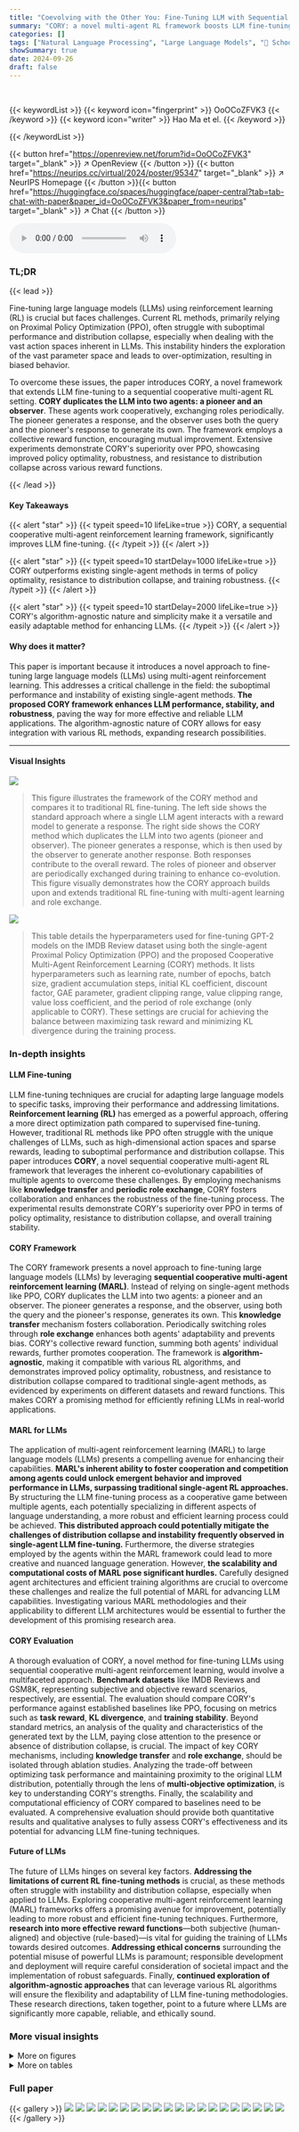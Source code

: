 ```yaml
---
title: "Coevolving with the Other You: Fine-Tuning LLM with Sequential Cooperative Multi-Agent Reinforcement Learning"
summary: "CORY: a novel multi-agent RL framework boosts LLM fine-tuning!"
categories: []
tags: ["Natural Language Processing", "Large Language Models", "🏢 School of Artificial Intelligence, University of Chinese Academy of Sciences",]
showSummary: true
date: 2024-09-26
draft: false
---
```


<br>

{{< keywordList >}}
{{< keyword icon="fingerprint" >}} OoOCoZFVK3 {{< /keyword >}}
{{< keyword icon="writer" >}} Hao Ma et el. {{< /keyword >}}
 
{{< /keywordList >}}

{{< button href="https://openreview.net/forum?id=OoOCoZFVK3" target="_blank" >}}
↗ OpenReview
{{< /button >}}
{{< button href="https://neurips.cc/virtual/2024/poster/95347" target="_blank" >}}
↗ NeurIPS Homepage
{{< /button >}}{{< button href="https://huggingface.co/spaces/huggingface/paper-central?tab=tab-chat-with-paper&paper_id=OoOCoZFVK3&paper_from=neurips" target="_blank" >}}
↗ Chat
{{< /button >}}



<audio controls>
    <source src="https://ai-paper-reviewer.com/OoOCoZFVK3/podcast.wav" type="audio/wav">
    Your browser does not support the audio element.
</audio>


### TL;DR


{{< lead >}}

Fine-tuning large language models (LLMs) using reinforcement learning (RL) is crucial but faces challenges. Current RL methods, primarily relying on Proximal Policy Optimization (PPO), often struggle with suboptimal performance and distribution collapse, especially when dealing with the vast action spaces inherent in LLMs.  This instability hinders the exploration of the vast parameter space and leads to over-optimization, resulting in biased behavior. 

To overcome these issues, the paper introduces CORY, a novel framework that extends LLM fine-tuning to a sequential cooperative multi-agent RL setting. **CORY duplicates the LLM into two agents: a pioneer and an observer**. These agents work cooperatively, exchanging roles periodically. The pioneer generates a response, and the observer uses both the query and the pioneer's response to generate its own.  The framework employs a collective reward function, encouraging mutual improvement. Extensive experiments demonstrate CORY's superiority over PPO, showcasing improved policy optimality, robustness, and resistance to distribution collapse across various reward functions.

{{< /lead >}}


#### Key Takeaways

{{< alert "star" >}}
{{< typeit speed=10 lifeLike=true >}} CORY, a sequential cooperative multi-agent reinforcement learning framework, significantly improves LLM fine-tuning. {{< /typeit >}}
{{< /alert >}}

{{< alert "star" >}}
{{< typeit speed=10 startDelay=1000 lifeLike=true >}} CORY outperforms existing single-agent methods in terms of policy optimality, resistance to distribution collapse, and training robustness. {{< /typeit >}}
{{< /alert >}}

{{< alert "star" >}}
{{< typeit speed=10 startDelay=2000 lifeLike=true >}} CORY's algorithm-agnostic nature and simplicity make it a versatile and easily adaptable method for enhancing LLMs. {{< /typeit >}}
{{< /alert >}}

#### Why does it matter?
This paper is important because it introduces a novel approach to fine-tuning large language models (LLMs) using multi-agent reinforcement learning.  This addresses a critical challenge in the field: the suboptimal performance and instability of existing single-agent methods.  **The proposed CORY framework enhances LLM performance, stability, and robustness**, paving the way for more effective and reliable LLM applications.  The algorithm-agnostic nature of CORY allows for easy integration with various RL methods, expanding research possibilities.

------
#### Visual Insights



![](https://ai-paper-reviewer.com/OoOCoZFVK3/figures_3_1.jpg)

> This figure illustrates the framework of the CORY method and compares it to traditional RL fine-tuning.  The left side shows the standard approach where a single LLM agent interacts with a reward model to generate a response.  The right side shows the CORY method which duplicates the LLM into two agents (pioneer and observer). The pioneer generates a response, which is then used by the observer to generate another response. Both responses contribute to the overall reward.  The roles of pioneer and observer are periodically exchanged during training to enhance co-evolution. This figure visually demonstrates how the CORY approach builds upon and extends traditional RL fine-tuning with multi-agent learning and role exchange.





![](https://ai-paper-reviewer.com/OoOCoZFVK3/tables_12_1.jpg)

> This table details the hyperparameters used for fine-tuning GPT-2 models on the IMDB Review dataset using both the single-agent Proximal Policy Optimization (PPO) and the proposed Cooperative Multi-Agent Reinforcement Learning (CORY) methods. It lists hyperparameters such as learning rate, number of epochs, batch size, gradient accumulation steps, initial KL coefficient, discount factor, GAE parameter, gradient clipping range, value clipping range, value loss coefficient, and the period of role exchange (only applicable to CORY). These settings are crucial for achieving the balance between maximizing task reward and minimizing KL divergence during the training process.





### In-depth insights


#### LLM Fine-tuning
LLM fine-tuning techniques are crucial for adapting large language models to specific tasks, improving their performance and addressing limitations.  **Reinforcement learning (RL)** has emerged as a powerful approach, offering a more direct optimization path compared to supervised fine-tuning. However, traditional RL methods like PPO often struggle with the unique challenges of LLMs, such as high-dimensional action spaces and sparse rewards, leading to suboptimal performance and distribution collapse. This paper introduces **CORY**, a novel sequential cooperative multi-agent RL framework that leverages the inherent co-evolutionary capabilities of multiple agents to overcome these challenges.  By employing mechanisms like **knowledge transfer** and **periodic role exchange**, CORY fosters collaboration and enhances the robustness of the fine-tuning process. The experimental results demonstrate CORY's superiority over PPO in terms of policy optimality, resistance to distribution collapse, and overall training stability.

#### CORY Framework
The CORY framework presents a novel approach to fine-tuning large language models (LLMs) by leveraging **sequential cooperative multi-agent reinforcement learning (MARL)**.  Instead of relying on single-agent methods like PPO, CORY duplicates the LLM into two agents: a pioneer and an observer. The pioneer generates a response, and the observer, using both the query and the pioneer's response, generates its own.  This **knowledge transfer** mechanism fosters collaboration.  Periodically switching roles through **role exchange** enhances both agents' adaptability and prevents bias.  CORY's collective reward function, summing both agents' individual rewards, further promotes cooperation. The framework is **algorithm-agnostic**, making it compatible with various RL algorithms, and demonstrates improved policy optimality, robustness, and resistance to distribution collapse compared to traditional single-agent methods, as evidenced by experiments on different datasets and reward functions.  This makes CORY a promising method for efficiently refining LLMs in real-world applications.

#### MARL for LLMs
The application of multi-agent reinforcement learning (MARL) to large language models (LLMs) presents a compelling avenue for enhancing their capabilities.  **MARL's inherent ability to foster cooperation and competition among agents could unlock emergent behavior and improved performance in LLMs, surpassing traditional single-agent RL approaches.**  By structuring the LLM fine-tuning process as a cooperative game between multiple agents, each potentially specializing in different aspects of language understanding, a more robust and efficient learning process could be achieved. **This distributed approach could potentially mitigate the challenges of distribution collapse and instability frequently observed in single-agent LLM fine-tuning.**  Furthermore, the diverse strategies employed by the agents within the MARL framework could lead to more creative and nuanced language generation.  However, **the scalability and computational costs of MARL pose significant hurdles.**  Carefully designed agent architectures and efficient training algorithms are crucial to overcome these challenges and realize the full potential of MARL for advancing LLM capabilities.  Investigating various MARL methodologies and their applicability to different LLM architectures would be essential to further the development of this promising research area.

#### CORY Evaluation
A thorough evaluation of CORY, a novel method for fine-tuning LLMs using sequential cooperative multi-agent reinforcement learning, would involve a multifaceted approach.  **Benchmark datasets** like IMDB Reviews and GSM8K, representing subjective and objective reward scenarios, respectively, are essential.  The evaluation should compare CORY's performance against established baselines like PPO, focusing on metrics such as **task reward**, **KL divergence**, and **training stability**.  Beyond standard metrics, an analysis of the quality and characteristics of the generated text by the LLM, paying close attention to the presence or absence of distribution collapse, is crucial. The impact of key CORY mechanisms, including **knowledge transfer** and **role exchange**, should be isolated through ablation studies. Analyzing the trade-off between optimizing task performance and maintaining proximity to the original LLM distribution, potentially through the lens of **multi-objective optimization**, is key to understanding CORY's strengths.  Finally, the scalability and computational efficiency of CORY compared to baselines need to be evaluated. A comprehensive evaluation should provide both quantitative results and qualitative analyses to fully assess CORY's effectiveness and its potential for advancing LLM fine-tuning techniques.

#### Future of LLMs
The future of LLMs hinges on several key factors.  **Addressing the limitations of current RL fine-tuning methods** is crucial, as these methods often struggle with instability and distribution collapse, especially when applied to LLMs.  Exploring cooperative multi-agent reinforcement learning (MARL) frameworks offers a promising avenue for improvement, potentially leading to more robust and efficient fine-tuning techniques.  Furthermore, **research into more effective reward functions**—both subjective (human-aligned) and objective (rule-based)—is vital for guiding the training of LLMs towards desired outcomes.  **Addressing ethical concerns** surrounding the potential misuse of powerful LLMs is paramount; responsible development and deployment will require careful consideration of societal impact and the implementation of robust safeguards.  Finally, **continued exploration of algorithm-agnostic approaches** that can leverage various RL algorithms will ensure the flexibility and adaptability of LLM fine-tuning methodologies.  These research directions, taken together, point to a future where LLMs are significantly more capable, reliable, and ethically sound.


### More visual insights

<details>
<summary>More on figures
</summary>


![](https://ai-paper-reviewer.com/OoOCoZFVK3/figures_4_1.jpg)

> This figure demonstrates empirically why the proposed method CORY surpasses single-agent RL fine-tuning methods.  It illustrates the concept of a Pareto frontier in multi-objective reinforcement learning, where an ideal policy maximizes task reward while minimizing KL divergence.  The plots show that CORY achieves policies closer to the Pareto frontier than PPO, indicating better performance.


![](https://ai-paper-reviewer.com/OoOCoZFVK3/figures_5_1.jpg)

> This figure shows the training curves for task reward, KL divergence, and combined reward during the fine-tuning of GPT-2 models on the IMDB Review dataset using both single-agent PPO and the proposed CORY method.  The results demonstrate that CORY achieves comparable task reward to PPO while maintaining significantly lower KL divergence, indicating better resistance to distribution collapse and improved policy optimality. The combined reward curves further highlight the superiority of CORY over single-agent PPO in balancing these two objectives.


![](https://ai-paper-reviewer.com/OoOCoZFVK3/figures_6_1.jpg)

> This figure visualizes the training process of three different models (PPO-GPT-2-1, PPO-GPT-2-xl, CORY-LLM1, and CORY-LLM2) on the IMDB Review dataset using subjective rewards.  It shows three subplots: (a) Task reward, (b) KL divergence, and (c) Combined reward. The plots illustrate the performance of the models over 100 training iterations.  The combined reward combines the task reward and the KL divergence to represent a balance between performance and maintaining a distribution close to the pre-trained model. The figure helps in comparing the performance and stability of different models during the training.


![](https://ai-paper-reviewer.com/OoOCoZFVK3/figures_7_1.jpg)

> This figure shows the performance comparison among Llama-2-7b-chat, PPO, and CORY on the GSM8K test dataset, using the Pass@k metric.  The x-axis represents the k value (number of attempts), and the y-axis represents the accuracy. The plot illustrates the relative performance of the three methods across various numbers of attempts, showing how the accuracy changes as the number of tries increases. CORY demonstrates superior performance compared to PPO and Llama-2-7b-chat across all k values.


![](https://ai-paper-reviewer.com/OoOCoZFVK3/figures_7_2.jpg)

> This figure presents the ablation study results, showing the impact of model size, knowledge transfer, and role exchange on the model's performance.  Three subfigures display the task reward, KL divergence, and combined reward across different ablation settings.  The results illustrate the contribution of each mechanism to the overall performance of CORY.  For instance, the results reveal that removing knowledge transfer substantially impacts task reward and increases the KL divergence while removing role exchange leads to higher KL divergence for one agent, revealing the important effect of each individual component.


![](https://ai-paper-reviewer.com/OoOCoZFVK3/figures_19_1.jpg)

> This figure shows the training curves for task reward, KL divergence, and combined reward during the fine-tuning process using PPO and CORY on the IMDB Review dataset.  The results demonstrate that CORY achieves comparable task reward with significantly lower KL divergence, indicating better policy optimality and resistance to distribution collapse compared to PPO. The combined reward curve further highlights CORY's superior performance in balancing task reward and KL divergence.


![](https://ai-paper-reviewer.com/OoOCoZFVK3/figures_19_2.jpg)

> This figure shows three plots visualizing the training process of different models on the IMDB Review dataset under subjective rewards.  The plots display the task reward, KL divergence, and a combined reward (incorporating both task reward and KL divergence) over 100 training iterations.  Four different models are compared:  PPO-GPT-2-1, PPO-GPT-2-xl, CORY-LLM1, and CORY-LLM2. The plots illustrate the performance of the single-agent PPO method against CORY, highlighting CORY's better performance in terms of policy optimality, robustness, and resistance to distribution collapse.


![](https://ai-paper-reviewer.com/OoOCoZFVK3/figures_19_3.jpg)

> This figure demonstrates empirically why the proposed CORY method outperforms single-agent RL fine-tuning.  It visually represents the multi-objective optimization inherent in RL fine-tuning with a KL penalty.  The Pareto frontier (optimal trade-off between task reward and KL divergence) is difficult to achieve perfectly.  The figure shows that CORY's sub-optimal frontier (the achievable policy trade-off) lies closer to the true Pareto frontier than that achieved by single-agent RL, indicating a more optimal policy and better resistance to distribution collapse. The plots (a) and (b) illustrate idealized Pareto and sub-optimal frontiers, while (c) presents the empirical results, showing CORY's consistently better performance across different KL penalty parameters (η).


![](https://ai-paper-reviewer.com/OoOCoZFVK3/figures_20_1.jpg)

> This figure shows an empirical analysis of why the proposed method CORY outperforms single-agent RL fine-tuning methods. It demonstrates that RL fine-tuning with KL penalty inherently involves a multi-objective reinforcement learning problem; the LLM agent tries to maximize the task reward and minimize the KL divergence simultaneously.  Subplots (a) and (b) illustrate the Pareto frontier and the suboptimal frontier, respectively, representing the ideal and achievable trade-offs between task reward and KL divergence. Subplot (c) displays empirical results obtained by fine-tuning Llama-2-7b-chat on the GSM8K dataset using both PPO and CORY, showing that CORY's suboptimal frontier is closer to the true Pareto frontier compared to PPO's.


![](https://ai-paper-reviewer.com/OoOCoZFVK3/figures_20_2.jpg)

> This figure shows the results of experiments comparing cooperative and competitive settings between two LLMs on IMDB and GSM8K datasets. The x-axis represents training iterations, and the y-axis represents task reward and KL divergence.  The curves show that cooperative settings (positive coefficients) lead to better performance (higher task reward and lower KL divergence) than competitive settings (negative coefficients). The figure only shows the results for LLM1 for clarity, but similar trends were observed for LLM2.


![](https://ai-paper-reviewer.com/OoOCoZFVK3/figures_21_1.jpg)

> This figure illustrates the framework of the CORY method, which extends traditional RL fine-tuning of LLMs to a cooperative multi-agent reinforcement learning setting.  It shows how a single LLM is duplicated into two agents (pioneer and observer) that interact and exchange roles periodically during training. The combined reward from both agents replaces the original reward signal. This collaborative approach enhances the effectiveness of fine-tuning.


</details>




<details>
<summary>More on tables
</summary>


![](https://ai-paper-reviewer.com/OoOCoZFVK3/tables_12_2.jpg)
> This table lists the hyperparameters used in the GSM8K experiments for both PPO and CORY.  It shows the values for parameters like learning rate, batch size, gradient accumulation steps, and iterations.  Noteworthy is the addition of the `Period of role exchange (TREx)` parameter, specific to the CORY method, indicating the frequency of role swapping between the two LLM agents during training.  The consistent settings for many parameters across both methods highlights a controlled experimental design, aiming to isolate the impact of the CORY methodology.

![](https://ai-paper-reviewer.com/OoOCoZFVK3/tables_16_1.jpg)
> This table shows three examples of IMDB movie review snippets. For each snippet, the original GPT2-Large generated text, the PPO fine-tuned model generated text, and the CORY fine-tuned model generated text are compared.  The goal is to generate positive sentiment continuations of the given snippets. The table highlights the differences in the generated texts by the different models, illustrating the impact of the fine-tuning methods on the model's sentiment generation capability.  Specifically, it demonstrates how CORY avoids distribution collapse, generating more consistently positive and grammatically correct sentences compared to PPO.

![](https://ai-paper-reviewer.com/OoOCoZFVK3/tables_17_1.jpg)
> This table shows examples of IMDB reviews generated by GPT-2 Large models fine-tuned using PPO and CORY.  It highlights the differences in the generated text, illustrating that the CORY approach results in more positive and grammatically correct sentences compared to PPO.

![](https://ai-paper-reviewer.com/OoOCoZFVK3/tables_18_1.jpg)
> This table presents examples of movie review sentences generated by GPT-2 Large models fine-tuned using both Proximal Policy Optimization (PPO) and the proposed Coevolving with the Other You (CORY) method.  The goal is to complete the provided sentence snippet in a positive direction.  The table demonstrates the differences in the generated text resulting from each fine-tuning approach, highlighting the impact of the method on text generation quality and sentiment.

</details>




### Full paper

{{< gallery >}}
<img src="https://ai-paper-reviewer.com/OoOCoZFVK3/1.png" class="grid-w50 md:grid-w33 xl:grid-w25" />
<img src="https://ai-paper-reviewer.com/OoOCoZFVK3/2.png" class="grid-w50 md:grid-w33 xl:grid-w25" />
<img src="https://ai-paper-reviewer.com/OoOCoZFVK3/3.png" class="grid-w50 md:grid-w33 xl:grid-w25" />
<img src="https://ai-paper-reviewer.com/OoOCoZFVK3/4.png" class="grid-w50 md:grid-w33 xl:grid-w25" />
<img src="https://ai-paper-reviewer.com/OoOCoZFVK3/5.png" class="grid-w50 md:grid-w33 xl:grid-w25" />
<img src="https://ai-paper-reviewer.com/OoOCoZFVK3/6.png" class="grid-w50 md:grid-w33 xl:grid-w25" />
<img src="https://ai-paper-reviewer.com/OoOCoZFVK3/7.png" class="grid-w50 md:grid-w33 xl:grid-w25" />
<img src="https://ai-paper-reviewer.com/OoOCoZFVK3/8.png" class="grid-w50 md:grid-w33 xl:grid-w25" />
<img src="https://ai-paper-reviewer.com/OoOCoZFVK3/9.png" class="grid-w50 md:grid-w33 xl:grid-w25" />
<img src="https://ai-paper-reviewer.com/OoOCoZFVK3/10.png" class="grid-w50 md:grid-w33 xl:grid-w25" />
<img src="https://ai-paper-reviewer.com/OoOCoZFVK3/11.png" class="grid-w50 md:grid-w33 xl:grid-w25" />
<img src="https://ai-paper-reviewer.com/OoOCoZFVK3/12.png" class="grid-w50 md:grid-w33 xl:grid-w25" />
<img src="https://ai-paper-reviewer.com/OoOCoZFVK3/13.png" class="grid-w50 md:grid-w33 xl:grid-w25" />
<img src="https://ai-paper-reviewer.com/OoOCoZFVK3/14.png" class="grid-w50 md:grid-w33 xl:grid-w25" />
<img src="https://ai-paper-reviewer.com/OoOCoZFVK3/15.png" class="grid-w50 md:grid-w33 xl:grid-w25" />
<img src="https://ai-paper-reviewer.com/OoOCoZFVK3/16.png" class="grid-w50 md:grid-w33 xl:grid-w25" />
<img src="https://ai-paper-reviewer.com/OoOCoZFVK3/17.png" class="grid-w50 md:grid-w33 xl:grid-w25" />
<img src="https://ai-paper-reviewer.com/OoOCoZFVK3/18.png" class="grid-w50 md:grid-w33 xl:grid-w25" />
<img src="https://ai-paper-reviewer.com/OoOCoZFVK3/19.png" class="grid-w50 md:grid-w33 xl:grid-w25" />
<img src="https://ai-paper-reviewer.com/OoOCoZFVK3/20.png" class="grid-w50 md:grid-w33 xl:grid-w25" />
{{< /gallery >}}